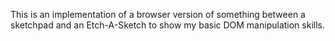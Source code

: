 This is an implementation of a browser version of something between a sketchpad and an Etch-A-Sketch to show my basic DOM manipulation skills.
